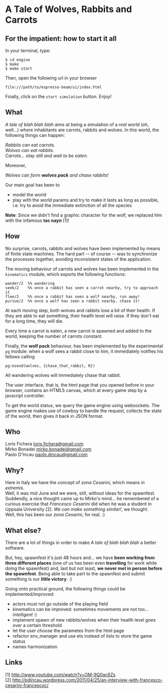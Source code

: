 A Tale of Wolves, Rabbits and Carrots
=====================================

For the impatient: how to start it all
--------------------------------------

In your terminal, type:

    $ cd engine
    $ make
    $ make start

Then, open the following url in your browser

    file:///path/to/espresso-beam/ui/index.html

Finally, click on the `start simulation` button. Enjoy!

What
----

*A tale of blah blah blah* aims at being a simulation of a *real world* (oh, well...) 
where inhabitants are carrots, rabbits and wolves.
In this world, the following things can happen:

*Rabbits can eat carrots.*  
*Wolves can eat rabbits.*  
*Carrots... stay still and wait to be eaten.*  

Moreover,

*Wolves can form **wolves pack** and chase rabbits!*

Our main goal has been to 

 * model the world
 * play with the world params and try to make it lasts as long as possible, i.e.
   try to avoid the immediate extinction of all the species

**Note**: Since we didn't find a graphic character for the wolf, we replaced him with the 
infamous **tac nayn** [1]!

How
---
No surprise, carrots, rabbits and wolves have been implemented by means of finite state
machines. The hard part -- of course -- was to synchronize the processes together, avoiding inconsistent states of the application.

The moving behaviour of carrots and wolves has been implemented in the `kinematics` module,
which exports the following functions:

    wander/2  %% wandering
    seek/2    %% once a rabbit has seen a carrot nearby, try to approach it
    flee/2    %% once a rabbit has seen a wolf nearby, run away!
    pursue/2  %% once a wolf has seen a rabbit nearby, chase it!

At each moving step, both wolves and rabbits lose a bit of their health.
If they are able to eat something, their health level will raise.
If they don't eat for a long time, they will die.

Every time a carrot is eaten, a new carrot is spawned and added to the world, 
keeping the number of carrots constant.

Finally, the **wolf pack** behaviour, has been implemented by the experimental
`pg` module: when a wolf sees a rabbit close to him, it immediately notifies
his fellows calling

    pg:esend(wolves, {chase_that_rabbit, R})

All wandering wolves will immediately chase that rabbit.

The user interface, that is, the html page that you opened before in your browser, 
contains an HTML5 canvas, which at every game step by a javscript controller.

To get the world status, we query the game engine using websockets.
The game engine makes use of cowboy to handle the request, collects the 
state of the world, then gives it back in JSON format.

Who
---
Loris Fichera  <loris.fichera@gmail.com>   
Mirko Bonadei  <mirko.bonadei@gmail.com>   
Paolo D'Incau  <paolo.dincau@gmail.com>    

Why?
----

Here in Italy we have the concept of *zona Cesarini*, which means *in extremis*.   
Well, it was mid June and we were, still, without ideas for the spawnfest.   
Suddendly, a nice thought came up to Mirko's mind... he remembered of a 
curious exercise that *Francesco Cesarini* did when he was a student in Uppsala University [2].
*We can make something similar!*, we thought.  
Well, this has been our *zona Cesarini*, for real. :)

What else?
----------
There are a lot of things in order to make *A tale of blah blah blah* a better software.

But, hey, spawnfest it's just 48 hours and... we have **been working from three 
different places** (one of us has been even **travelling** for work while doing the spawnfest) and,
last but not least, **we never met in person before the spawnfest**. 
Being able to take part to the spawnfest and submit something is our **little victory**. :)

Going onto practical ground, the following things could be implemented/improved:

 * actors must not go outside of the playing field
 * kinematics can be improved: sometimes movements are not too... *intelligent* :)
 * implement spawn of new rabbits/wolves when their health level goes over a certain threshold
 * let the user choose the parametes from the html page
 * refactor env_manager and use ets instead of lists to store the game status
 * names harmonization

Links
----

[1] http://www.youtube.com/watch?v=OM-9Q0ac6Zs   
[2] http://pdincau.wordpress.com/2011/04/25/an-interview-with-francesco-cesarini-francescoc/